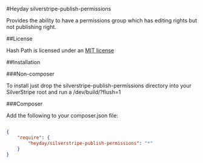 #Heyday silverstripe-publish-permissions

Provides the ability to have a permissions group which has editing rights but not publishing right.

##License

Hash Path is licensed under an [MIT license](http://heyday.mit-license.org/)

##Installation

###Non-composer

To install just drop the silverstripe-publish-permissions directory into your SilverStripe root and run a /dev/build/?flush=1

###Composer

Add the following to your composer.json file:

```json

{
	"require": {
		"heyday/silverstripe-publish-permissions": "*"
	}
}